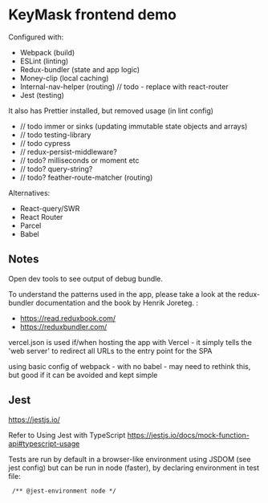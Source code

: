 #  KeyMask frontend demo

Configured with:
- Webpack (build)
- ESLint (linting)
- Redux-bundler (state and app logic)
- Money-clip (local caching)
- Internal-nav-helper (routing) // todo - replace with react-router
- Jest (testing)

It also has Prettier installed, but removed usage (in lint config)

- // todo immer or sinks (updating immutable state objects and arrays) 
- // todo testing-library
- // todo cypress
- // redux-persist-middleware?
- // todo? milliseconds or moment etc
- // todo? query-string?
- // todo? feather-route-matcher (routing)


Alternatives:

- React-query/SWR
- React Router
- Parcel
- Babel


## Notes

Open dev tools to see output of debug bundle.

To understand the patterns used in the app, please take a look at the redux-bundler documentation and the book by Henrik Joreteg. :
 - https://read.reduxbook.com/
 - https://reduxbundler.com/

vercel.json is used if/when hosting the app with Vercel - it simply tells the 'web server' to redirect all URLs to the entry point for the SPA

using basic config of webpack - with no babel - may need to rethink this, but good if it can be avoided and kept simple


## Jest

https://jestjs.io/

Refer to Using Jest with TypeScript https://jestjs.io/docs/mock-function-api#typescript-usage

Tests are run by default in a browser-like environment using JSDOM (see jest config) but can be run in node (faster), by declaring environment in test file:

```
 /** @jest-environment node */
```